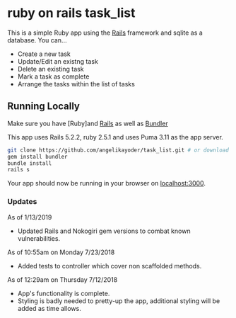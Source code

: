# ruby on rails task_list

This is a simple Ruby app using the [Rails](http://rubyonrails.org) framework and sqlite as a database.
You can...
- Create a new task
- Update/Edit an existng task
- Delete an existing task
- Mark a task as complete
- Arrange the tasks within the list of tasks

## Running Locally

Make sure you have [Ruby]and [Rails](https://www.ruby-lang.org) as well as [Bundler](http://bundler.io)

This app uses Rails 5.2.2, ruby 2.5.1 and uses Puma 3.11 as the app server.
```sh
git clone https://github.com/angelikayoder/task_list.git # or download the file
gem install bundler
bundle install
rails s
```

Your app should now be running in your browser on [localhost:3000](http://localhost:3000/).

### Updates
As of 1/13/2019
- Updated Rails and Nokogiri gem versions to combat known vulnerabilities.

As of 10:55am on Monday 7/23/2018
- Added tests to controller which cover non scaffolded methods.

As of 12:29am on Thursday 7/12/2018
- App's functionality is complete.
- Styling is badly needed to pretty-up the app, additional styling will be added as time allows.
